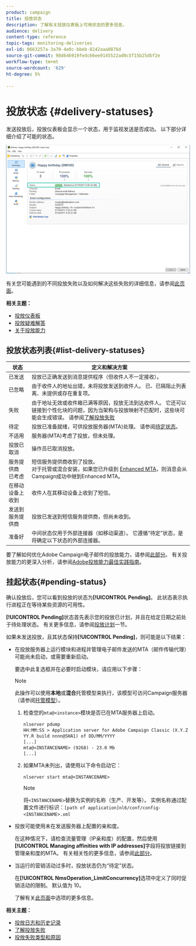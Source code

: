 ```yaml
---
product: campaign
title: 投放状态
description: 了解有关投放仪表板上可用状态的更多信息。
audience: delivery
content-type: reference
topic-tags: monitoring-deliveries
exl-id: 0663257a-3a70-4e0c-bbeb-8242aaa0876d
source-git-commit: 98d646919fedc66ee9145522ad0c5f15b25dbf2e
workflow-type: tm+mt
source-wordcount: '629'
ht-degree: 5%

---
```


# 投放状态 {#delivery-statuses}

<!--ajouter intro 

ajouter screenshot -->

发送投放后，投放仪表板会显示一个状态，用于监视发送是否成功。 以下部分详细介绍了可能的状态。

![](assets/delivery-status.png)

有关您可能遇到的不同投放失败以及如何解决这些失败的详细信息，请参阅[此页面](../../delivery/using/understanding-delivery-failures.md)。

**相关主题：**

* [投放仪表板](../../delivery/using/delivery-dashboard.md)
* [投放疑难解答](../../delivery/using/delivery-troubleshooting.md)
* [关于投放能力](../../delivery/using/about-deliverability.md)

## 投放状态列表{#list-delivery-statuses}

<table> 
 <thead> 
  <tr> 
   <th> 状态<br /> </th> 
   <th> 定义和解决方案<br /> </th> 
  </tr> 
 </thead> 
 <tbody> 
  <tr> 
   <td> 已发送<br /> </td> 
   <td> 投放已正确发送到消息提供程序（但收件人不一定接收）。<br /> </td> 
  </tr> 
  <tr> 
   <td> 已忽略<br /> </td> 
   <td> 由于收件人的地址出错，未将投放发送到收件人。 已、已隔阻止列表离、未提供或存在重复项。<br /> </td> 
  </tr> 
  <tr> 
   <td> 失败<br /> </td> 
   <td> 由于地址无效或收件箱已满等原因，投放无法到达收件人。 它还可以链接到个性化块的问题，因为当架构与投放映射不匹配时，这些块可能会生成错误。 请参阅<a href="../../delivery/using/understanding-delivery-failures.md" target="_blank">了解投放失败</a><br /> </td> 
  </tr>
  <tr> 
   <td> 待定<br /> </td> 
   <td> 投放已准备就绪，可供投放服务器(MTA)处理。 请参阅<a href="#pending-status" target="_blank">待定状态</a>。<br /> </td> 
  </tr> 
  <tr> 
   <td> 不适用<br /> </td> 
   <td> 服务器(MTA)考虑了投放，但未处理。<br /> </td> 
  </tr>  
  <tr> 
   <td> 投放已取消<br /> </td> 
   <td> 操作员已取消投放。<br /> </td> 
  </tr> 
  <tr> 
   <td> 服务提供商<br />已考虑 </td> 
   <td> 短信服务提供商收到了投放。<br /> 对于托管或混合安装，如果您已升级到 <a href="../../delivery/using/sending-with-enhanced-mta.md" target="_blank">Enhanced MTA</a>，则消息会从Campaign成功中继到Enhanced MTA。</td> 
  </tr> 
  <tr> 
   <td> 在移动设备上收到<br /> </td> 
   <td> 收件人在其移动设备上收到了短信。<br /> </td> 
  </tr>
  <tr> 
   <td> 发送到服务提供商<br /> </td> 
   <td> 投放已发送到短信服务提供商，但尚未收到。<br />
   </td> 
  </tr> 
  <tr> 
   <td> 准备好<br /> </td> 
   <td> 中间状态仅用于外部连接器（如移动渠道）。 它遵循“待定”状态，是将确定以下状态的外部连接器。<br /> </td> 
  </tr> 
 </tbody> 
</table>

要了解如何优化Adobe Campaign电子邮件的投放能力，请参阅[此部分](../../delivery/using/about-deliverability.md)。 有关投放能力的更深入分析，请参阅[Adobe投放能力最佳实践指南](https://experienceleague.adobe.com/docs/deliverability-learn/deliverability-best-practice-guide/introduction.html?lang=zh-Hans)。

## 挂起状态{#pending-status}

确认投放后，您可以看到投放的状态为&#x200B;**[!UICONTROL Pending]**。 此状态表示执行进程正在等待某些资源的可用性。

**[!UICONTROL Pending]**&#x200B;状态首先表示您的投放已计划，并且在给定日期之前处于待处理状态。 有关更多信息，请参阅[投放计划](../../delivery/using/steps-sending-the-delivery.md#scheduling-the-delivery-sending)一节。

如果未发送投放，且其状态保持&#x200B;**[!UICONTROL Pending]**，则可能是以下结果：

* 在投放服务器上运行模块和进程并管理电子邮件发送的MTA（邮件传输代理）可能尚未启动，或需要重新启动。

   要选中此复选框并在必要时启动模块，请应用以下步骤：

   >[!NOTE]
   >
   >此操作可以使用&#x200B;**本地**&#x200B;或&#x200B;**混合**&#x200B;托管模型来执行，该模型可访问Campaign服务器（请参阅[托管模型](../../installation/using/hosting-models.md)）。

   1. 检查您的`mta@<instance>`模块是否已在MTA服务器上启动。

      ```
      nlserver pdump
      HH:MM:SS > Application server for Adobe Campaign Classic (X.Y.Z YY.R build nnnn@SHA1) of DD/MM/YYYY
      [...]
      mta@<INSTANCENAME> (9268) - 23.0 Mb
      [...]
      ```

   1. 如果MTA未列出，请使用以下命令启动它：

      ```
      nlserver start mta@<INSTANCENAME>
      ```

      >[!NOTE]
      >
      >将`<INSTANCENAME>`替换为实例的名称（生产、开发等）。 实例名称通过配置文件进行标识：`[path of application]nl6/conf/config-<INSTANCENAME>.xml`

* 投放可能使用未在发送服务器上配置的亲和度。

   在这种情况下，请检查流量管理（IP亲和度）的配置，然后使用&#x200B;**[!UICONTROL Managing affinities with IP addresses]**&#x200B;字段将投放链接到管理亲和度的MTA。 有关相关性的更多信息，请参阅[此部分](../../installation/using/configure-delivery-settings.md)。

* 当运行的营销活动过多时，投放状态仍为“待定”状态。

   在&#x200B;**[!UICONTROL NmsOperation_LimitConcurrency]**&#x200B;选项中定义了同时促销活动的限制。 默认值为 10。

   了解有关[此页面](../../installation/using/configuring-campaign-options.md)中选项的更多信息。


**相关主题：**

* [投放日志和历史记录](#delivery-logs-and-history)
* [了解投放失败](../../delivery/using/understanding-delivery-failures.md)
* [投放失败类型和原因](../../delivery/using/understanding-delivery-failures.md#delivery-failure-types-and-reasons)

